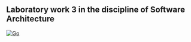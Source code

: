 Laboratory work 3 in the discipline of Software Architecture
---

[![Go](https://github.com/MysteriousGophers/Architecture-lab-3/actions/workflows/go.yml/badge.svg?branch=main)](https://github.com/MysteriousGophers/Architecture-lab-3/actions/workflows/go.yml)
